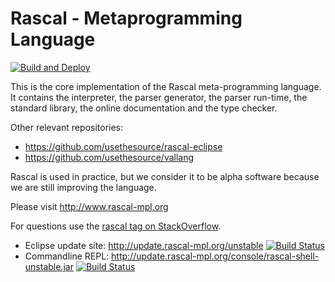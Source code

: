 # Rascal - Metaprogramming Language
[![Build and Deploy](https://github.com/usethesource/rascal/actions/workflows/build.yaml/badge.svg)](https://github.com/usethesource/rascal/actions/workflows/build.yaml)

This is the core implementation of the Rascal meta-programming language. It contains the interpreter, the parser generator, the parser run-time,
the standard library, the online documentation and the type checker.

Other relevant repositories:

* https://github.com/usethesource/rascal-eclipse
* https://github.com/usethesource/vallang

Rascal is used in practice, but we consider it to be alpha software because we are still improving the language.

Please visit http://www.rascal-mpl.org

For questions use the [rascal tag on StackOverflow](http://stackoverflow.com/questions/tagged/rascal).

- Eclipse update site: <http://update.rascal-mpl.org/unstable> [![Build Status](http://ci.usethesource.io/job/usethesource/job/rascal-eclipse/job/master/badge/icon)](http://ci.usethesource.io/job/usethesource/job/rascal-eclipse/job/master/)
- Commandline REPL: <http://update.rascal-mpl.org/console/rascal-shell-unstable.jar> [![Build Status](http://ci.usethesource.io/job/usethesource/job/rascal/job/master/badge/icon)](http://ci.usethesource.io/job/usethesource/job/rascal/job/master/)

